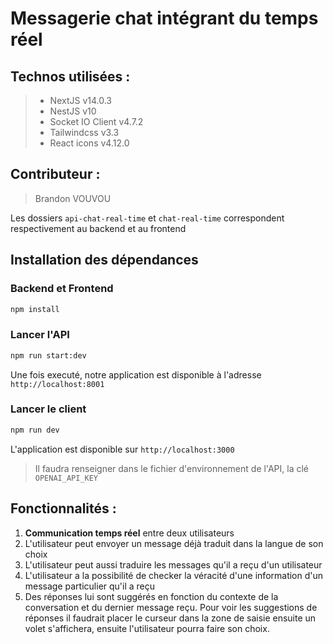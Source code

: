 # Messagerie chat intégrant du temps réel
 ## Technos utilisées :
 > * NextJS v14.0.3
 > * NestJS v10
 > * Socket IO Client  v4.7.2
 > * Tailwindcss v3.3
 > * React icons v4.12.0


## Contributeur :
> Brandon VOUVOU 

Les dossiers `api-chat-real-time` et `chat-real-time` correspondent respectivement au backend et au frontend

  ## Installation des dépendances
  ### Backend et Frontend
```bash
npm install
```
  ### Lancer l'API
```bash
npm run start:dev
```
Une fois executé, notre application est disponible à l'adresse `http://localhost:8001`

  ### Lancer le client
```bash
npm run dev
```
L'application est disponible sur `http://localhost:3000`


> Il faudra renseigner dans le fichier d'environnement de l'API, la clé `OPENAI_API_KEY`

  ## Fonctionnalités :
1. **Communication temps réel** entre deux utilisateurs
2. L'utilisateur peut envoyer un message déjà traduit dans la langue de son choix
3. L'utilisateur peut aussi traduire les messages qu'il a reçu d'un utilisateur
4. L'utilisateur a la possibilité de checker la véracité d'une information d'un message particulier qu'il a reçu
5. Des réponses lui sont suggérés en fonction du contexte de la conversation et du dernier message reçu. Pour voir les suggestions de réponses il faudrait placer le curseur dans la zone de saisie ensuite un volet s'affichera, ensuite l'utilisateur pourra faire son choix.
